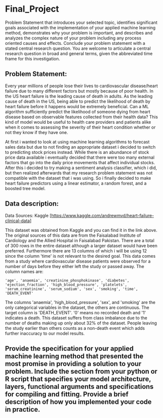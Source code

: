 # Final_Project
Problem Statement that introduces your selected topic, identifies significant goals associated with the implementation of your applied machine learning method, demonstrates why your problem is important, and describes and analyzes the complex nature of your problem including any process oriented causes and effects. Conclude your problem statement with a stated central research question. You are welcome to articulate a central research question in broad and general terms, given the abbreviated time frame for this investigation.

## Problem Statement:

Every year millions of people lose their lives to cardiovascular disease/heart failure due to many different factors but mostly because of poor health. In the US heart failure is the leading cause of death in adults. As the leading cause of death in the US, being able to predict the likelihood of death by heart failure before it happens would be extremely beneficial. 
Can a ML algorithm sufficiently predict the likelihood of someone dying from heart disease based on observable features collected from their health data? This kind of model would be useful to health care providers and patients alike when it comes to assessing the severity of their heart condition whether or not they know if they have one.

At first i wanted to look at using machine learning algorithms to forecast sales data but due to not finding an appropriate dataset i decided to switch to predicting stock prices instead. While there is an abundance of stock price data available i eventually decided that there were too many external factors that go into the daily price movements that affect individual stocks. After this i decided to try making a sentiment analysis classifier, which i did, but then realized afterwards that my research problem statement was not compatible with the dataset that i was using. So i finally decided to make heart failure predictors using a linear estimator, a random forest, and a boosted tree model.

## Data description:

Data Sources: Kaggle
[https://www.kaggle.com/andrewmvd/heart-failure-clinical-data]

This dataset was obtained from Kaggle and you can find it in the link above. The original sources of this data are from the Faisalabad Institute of Cardiology and  the Allied Hospital in Faisalabad Pakistan. There are a total of 300 rows in the entire dataset although a larger dataset would have been preferred. Furthermore there are 13 columns of which i will be using 12 since the column 'time' is not relevant to the desired goal. This data comes from a study where cardiovascular disease patients were observed for a number of days before they either left the study or passed away. 
The column names are:

    'age', 'anaemia', 'creatinine_phosphokinase', 'diabetes',
    'ejection_fraction', 'high_blood_pressure', 'platelets',
    'serum_creatinine', 'serum_sodium', 'sex', 'smoking', 'time',
    'DEATH_EVENT'
    
The columns 'anaemia', 'high_blood_pressure', 'sex', and 'smoking' are the only categorical variables in the dataset, the others are continuous.
The target column is 'DEATH_EVENT'. '0' means no recorded death and '1' indicates a death.
This dataset suffers from class imbalance due to the number of deaths making up only about 32% of the dataset. People leaving the study earlier than others counts as a non-death event which adds further inaccuracy to our model results.

## Provide the specification for your applied machine learning method that presented the most promise in providing a solution to your problem. Include the section from your python or R script that specifies your model architecture, layers, functional arguments and specifications for compiling and fitting. Provide a brief description of how you implemented your code in practice.
      



